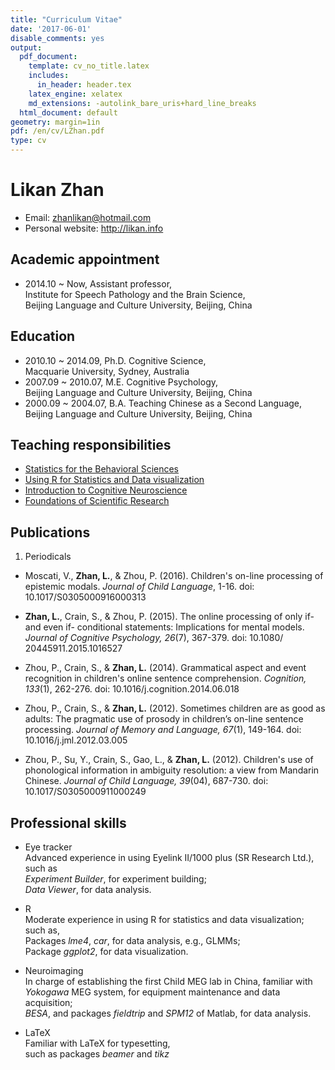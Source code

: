```yaml
---
title: "Curriculum Vitae"
date: '2017-06-01'
disable_comments: yes
output:
  pdf_document:
    template: cv_no_title.latex
    includes:
      in_header: header.tex
    latex_engine: xelatex
    md_extensions: -autolink_bare_uris+hard_line_breaks
  html_document: default
geometry: margin=1in
pdf: /en/cv/LZhan.pdf
type: cv
---
```


# Likan Zhan

- Email: zhanlikan@hotmail.com
- Personal website: <http://likan.info>

## Academic appointment

- 2014.10 ~ Now, Assistant professor,<br>
Institute for Speech Pathology and the Brain Science,<br>
Beijing Language and Culture University, Beijing, China

## Education

- 2010.10 ~ 2014.09, Ph.D. Cognitive Science, <br>
  Macquarie University, Sydney, Australia
- 2007.09 ~ 2010.07, M.E. Cognitive Psychology, <br>
  Beijing Language and Culture University, Beijing, China
- 2000.09 ~ 2004.07, B.A. Teaching Chinese as a Second Language, <br>
  Beijing Language and Culture University, Beijing, China


## Teaching responsibilities

- [Statistics for the Behavioral Sciences](/en/teach/stat_behav_sci/)
- [Using R for Statistics and Data visualization](/en/teach/appl_regres/)
- [Introduction to Cognitive Neuroscience](/en/teach/cogn_neurosci/)
- [Foundations of Scientific Research](/en/teach/found_sci_res/)

## Publications

1. Periodicals

- Moscati, V., **Zhan, L.**, & Zhou, P. (2016). Children's on-line processing of epistemic modals. *Journal of Child Language*, 1-16. doi: 10.1017/S0305000916000313 [<a class="fa fa-file-pdf-o" title = "Full Text"></a>](http://publications.likan.info/JChildLang2016.pdf)

- **Zhan, L.**, Crain, S., & Zhou, P. (2015). The online processing of only if- and even if- conditional statements: Implications for mental models. *Journal of Cognitive Psychology, 26*(7), 367-379. doi: 10.1080/ 20445911.2015.1016527 <a href = "http://publications.likan.info/JCognPsychol2015.pdf" class="fa fa-file-pdf-o" title = "Full Text"></a>

- Zhou, P., Crain, S., & **Zhan, L.** (2014). Grammatical aspect and event recognition in children's online sentence comprehension. *Cognition, 133*(1), 262-276. doi: 10.1016/j.cognition.2014.06.018 <a href = "http://publications.likan.info/Cognition2014.pdf" class="fa fa-file-pdf-o" title = "Full Text"></a> <br>
- Zhou, P., Crain, S., & **Zhan, L.** (2012). Sometimes children are as good as adults: The pragmatic use of prosody in children’s on-line sentence processing. *Journal of Memory and Language, 67*(1), 149-164. doi: 10.1016/j.jml.2012.03.005 <a href = "http://publications.likan.info/JMemLang2012.pdf" class="fa fa-file-pdf-o" title = "Full Text"></a>

- Zhou, P., Su, Y., Crain, S., Gao, L., & **Zhan, L.** (2012). Children's use of phonological information in ambiguity resolution: a view from Mandarin Chinese. *Journal of Child Language, 39*(04), 687-730. doi: 10.1017/S0305000911000249 <a href = "http://publications.likan.info/JChildLang2012.pdf" class="fa fa-file-pdf-o" title = "Full Text"></a>

## Professional skills

- Eye tracker </br>
  Advanced experience in using Eyelink II/1000 plus (SR Research Ltd.), such as</br>
  *Experiment Builder*, for experiment building; </br>
  *Data Viewer*, for data analysis.

- R </br>
  Moderate experience in using R for statistics and data visualization; such as, </br>
  Packages *lme4*, *car*, for data analysis, e.g., GLMMs; </br>
  Package *ggplot2*, for data visualization.

- Neuroimaging </br>
  In charge of establishing the first Child MEG lab in China, familiar with </br>
  *Yokogawa* MEG system, for equipment maintenance and data acquisition; </br>
  *BESA*, and packages *fieldtrip* and *SPM12* of Matlab, for data analysis.

- LaTeX </br>
  Familiar with LaTeX for typesetting, </br>
  such as packages *beamer* and *tikz*
